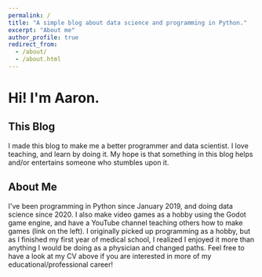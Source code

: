 ```yaml
---
permalink: /
title: "A simple blog about data science and programming in Python."
excerpt: "About me"
author_profile: true
redirect_from: 
  - /about/
  - /about.html
---
```


# Hi! I'm Aaron. 
## This Blog
I made this blog to make me a better programmer and data scientist. I love teaching, and learn by doing it. My hope is that something in this 
blog helps and/or entertains someone who stumbles upon it.
## About Me
I've been programming in Python since January 2019, and doing data science since 2020. I also make video games as a hobby using the Godot game engine, and have a YouTube channel
teaching others how to make games (link on the left). I originally picked up programming as a hobby, but as I finished my first year of medical school, I realized I enjoyed it more
than anything I would be doing as a physician and changed paths. Feel free to have a look at my CV above if you are interested in more of my educational/professional career!